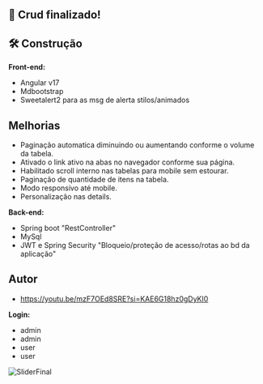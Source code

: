 ## 🚀 Crud finalizado!

## 🛠 Construção

**Front-end:**
- Angular v17
- Mdbootstrap
- Sweetalert2 para as msg de alerta stilos/animados

## Melhorias

- Paginação automatica diminuindo ou aumentando conforme o volume da tabela.
- Ativado o link ativo na abas no navegador conforme sua página.
- Habilitado scroll interno nas tabelas para mobile sem estourar.
- Paginação de quantidade de itens na tabela.
- Modo responsivo até mobile.
- Personalização nas details.
  
**Back-end:**
- Spring boot "RestController"
- MySql
- JWT e Spring Security "Bloqueio/proteção de acesso/rotas ao bd da aplicação"

## Autor

- https://youtu.be/mzF7OEd8SRE?si=KAE6G18hz0gDyKI0

**Login:** 
- admin 
- admin
- user
- user

![SliderFinal](https://github.com/user-attachments/assets/e3157607-f081-43fc-b63d-67f591436853)
